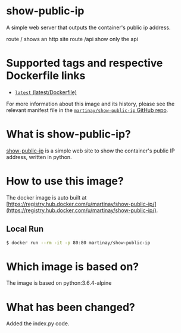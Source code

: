 show-public-ip
===
A simple web server that outputs the container's public ip address.

route / shows an http site
route /api show only the api

# Supported tags and respective Dockerfile links

* [`latest` (latest/Dockerfile)](https://github.com/Martinay/show-public-ip/blob/master/Dockerfile)

For more information about this image and its history, please see the relevant manifest file in the [`martinay/show-public-ip` GitHub repo](https://github.com/Martinay/show-public-ip).

# What is show-public-ip?
[show-public-ip](https://github.com/Martinay/show-public-ip) is a simple web site to show the container's public IP address, written in python.

# How to use this image?
The docker image is auto built at [https://registry.hub.docker.com/u/martinay/show-public-ip/](https://registry.hub.docker.com/u/martinay/show-public-ip/).

## Local Run
```sh
$ docker run --rm -it -p 80:80 martinay/show-public-ip
```

# Which image is based on?
The image is based on python:3.6.4-alpine

# What has been changed?
Added the index.py code.